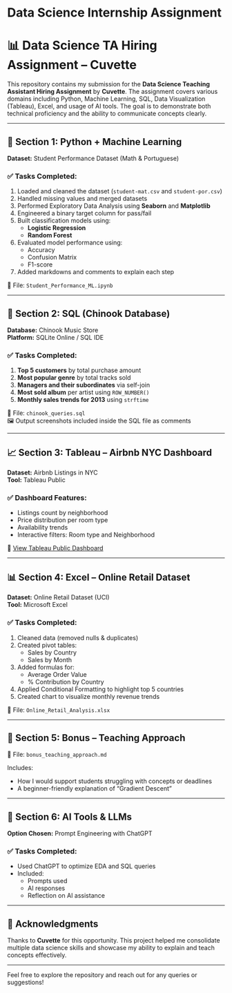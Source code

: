 # Data Science Internship Assignment

# 📊 Data Science TA Hiring Assignment – Cuvette

This repository contains my submission for the **Data Science Teaching Assistant Hiring Assignment** by **Cuvette**. The assignment covers various domains including Python, Machine Learning, SQL, Data Visualization (Tableau), Excel, and usage of AI tools. The goal is to demonstrate both technical proficiency and the ability to communicate concepts clearly.

---

## 🧠 Section 1: Python + Machine Learning

**Dataset:** Student Performance Dataset (Math & Portuguese)

### ✅ Tasks Completed:
1. Loaded and cleaned the dataset (`student-mat.csv` and `student-por.csv`)
2. Handled missing values and merged datasets
3. Performed Exploratory Data Analysis using **Seaborn** and **Matplotlib**
4. Engineered a binary target column for pass/fail
5. Built classification models using:
   - **Logistic Regression**
   - **Random Forest**
6. Evaluated model performance using:
   - Accuracy
   - Confusion Matrix
   - F1-score
7. Added markdowns and comments to explain each step

📁 File: `Student_Performance_ML.ipynb`

---

## 🧮 Section 2: SQL (Chinook Database)

**Database:** Chinook Music Store  
**Platform:** SQLite Online / SQL IDE

### ✅ Tasks Completed:
1. **Top 5 customers** by total purchase amount
2. **Most popular genre** by total tracks sold
3. **Managers and their subordinates** via self-join
4. **Most sold album** per artist using `ROW_NUMBER()`
5. **Monthly sales trends for 2013** using `strftime`

📁 File: `chinook_queries.sql`  
🖼️ Output screenshots included inside the SQL file as comments

---

## 📈 Section 3: Tableau – Airbnb NYC Dashboard

**Dataset:** Airbnb Listings in NYC  
**Tool:** Tableau Public

### ✅ Dashboard Features:
- Listings count by neighborhood
- Price distribution per room type
- Availability trends
- Interactive filters: Room type and Neighborhood

🔗 [View Tableau Public Dashboard](https://public.tableau.com/app/profile/guru.aswini.dath)

---

## 📊 Section 4: Excel – Online Retail Dataset

**Dataset:** Online Retail Dataset (UCI)  
**Tool:** Microsoft Excel

### ✅ Tasks Completed:
1. Cleaned data (removed nulls & duplicates)
2. Created pivot tables:
   - Sales by Country
   - Sales by Month
3. Added formulas for:
   - Average Order Value
   - % Contribution by Country
4. Applied Conditional Formatting to highlight top 5 countries
5. Created chart to visualize monthly revenue trends

📁 File: `Online_Retail_Analysis.xlsx`

---

## 🧩 Section 5: Bonus – Teaching Approach

📄 File: `bonus_teaching_approach.md`

Includes:
- How I would support students struggling with concepts or deadlines
- A beginner-friendly explanation of “Gradient Descent”

---

## 🤖 Section 6: AI Tools & LLMs

**Option Chosen:** Prompt Engineering with ChatGPT

### ✅ Tasks Completed:
- Used ChatGPT to optimize EDA and SQL queries
- Included:
  - Prompts used
  - AI responses
  - Reflection on AI assistance


---

## 🙌 Acknowledgments

Thanks to **Cuvette** for this opportunity. This project helped me consolidate multiple data science skills and showcase my ability to explain and teach concepts effectively.

---

Feel free to explore the repository and reach out for any queries or suggestions!
